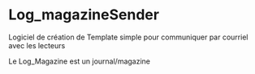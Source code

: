 # Log_magazineSender
Logiciel de création de Template simple pour communiquer par courriel avec les lecteurs

Le Log_Magazine est un journal/magazine

